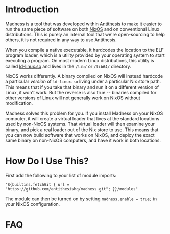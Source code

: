 # Introduction

Madness is a tool that was developed within [Antithesis](https://antithesis.com) to make it easier to run the same piece of software on both [NixOS](https://nixos.org) and on conventional Linux distributions. This is purely an internal tool that we're open-sourcing to help others, it is not required in any way to use Antithesis.

When you compile a native executable, it hardcodes the location to the ELF program loader, which is a utility provided by your operating system to start executing a program. On most modern Linux distributions, this utility is called [ld-linux.so](https://linux.die.net/man/8/ld-linux.so) and lives in the `/lib/` or `/lib64/` directory.

NixOS works differently. A binary compiled on NixOS will instead hardcode a particular *version* of `ld-linux.so` living under a particular Nix store path. This means that if you take that binary and run it on a different version of Linux, it won't work. But the reverse is also true -- binaries compiled for other versions of Linux will not generally work on NixOS without modification.

Madness solves this problem for you. If you install Madness on your NixOS computer, it will create a virtual loader that lives at the standard locations used by non-NixOS systems. That virtual loader will then examine your binary, and pick a real loader out of the Nix store to use. This means that you can now build software that works on NixOS, and deploy the exact same binary on non-NixOS computers, and have it work in both locations.

# How Do I Use This?

First add the following to your list of module imports:

```
"${builtins.fetchGit { url = "https://github.com/antithesishq/madness.git"; }}/modules"
```

The module can then be turned on by setting `madness.enable = true;` in your NixOS configuration.

# FAQ
